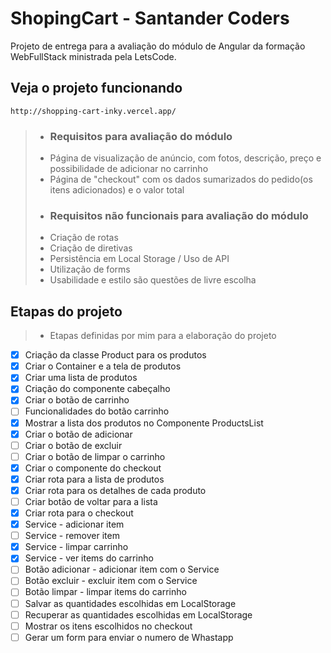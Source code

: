 # ShopingCart - Santander Coders

Projeto de entrega para a avaliação do módulo de Angular da formação WebFullStack ministrada pela LetsCode.

## Veja o projeto funcionando
`http://shopping-cart-inky.vercel.app/`

>- ### Requisitos para avaliação do módulo
>- Página de visualização de anúncio, com fotos, descrição, preço e possibilidade de adicionar no carrinho
>- Página de "checkout" com os dados sumarizados do pedido(os itens adicionados) e o valor total
>- ### Requisitos não funcionais para avaliação do módulo
>- Criação de rotas
>- Criação de diretivas
>- Persistência em Local Storage / Uso de API
>- Utilização de forms
>- Usabilidade e estilo são questões de livre escolha

## Etapas do projeto
>- Etapas definidas por mim para a elaboração do projeto
- [x] Criação da classe Product para os produtos
- [x] Criar o Container e a tela de produtos 
- [x] Criar uma lista de produtos
- [x] Criação do componente cabeçalho
- [x] Criar o botão de carrinho
- [ ] Funcionalidades do botão carrinho
- [x] Mostrar a lista dos produtos no Componente ProductsList
- [x] Criar o botão de adicionar
- [ ] Criar o botão de excluir 
- [ ] Criar o botão de limpar o carrinho
- [x] Criar o componente do checkout
- [x] Criar rota para a lista de produtos
- [x] Criar rota para os detalhes de cada produto
- [ ] Criar botão de voltar para a lista
- [x] Criar rota para o checkout
- [x] Service - adicionar item
- [ ] Service - remover item
- [x] Service - limpar carrinho
- [x] Service - ver items do carrinho
- [ ] Botão adicionar - adicionar item com o Service
- [ ] Botão excluir - excluir item com o Service
- [ ] Botão limpar - limpar items do carrinho
- [ ] Salvar as quantidades escolhidas em LocalStorage
- [ ] Recuperar as quantidades escolhidas em LocalStorage
- [ ] Mostrar os itens escolhidos no checkout
- [ ] Gerar um form para enviar o numero de Whastapp
